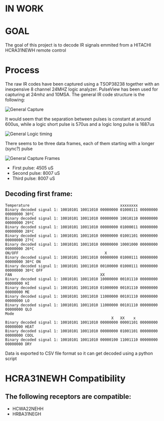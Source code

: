 # IN WORK
# GOAL
The goal of this project is to decode IR signals emmited from a HITACHI HCRA31NEWH remote control 

# Process
The raw IR codes have been captured using a TSOP38238 together with an inexpensive 8 channel 24MHZ logic analyzer. PulseView has been used for capturing at 24mhz and 10MSA.
The general IR code structure is the following:

![General Capture](https://github.com/user-attachments/assets/dea65f98-c0de-4ebc-9681-aa6ac756878f)

It would seem that the separation between pulses is constant at around 600us, while a logic short pulse is 570us and a logic long pulse is 1687us

![General Logic timing](https://github.com/user-attachments/assets/8d20fdee-1e67-4538-9ecc-a1e4037152ae)

There seems to be three data frames, each of them starting with a longer (sync?) pulse

![General Capture Frames](https://github.com/user-attachments/assets/921c530a-a9d4-4580-bd0a-88554be97a09)

- First pulse: 4505 uS
- Second pulse: 8007 uS
- Third pulse: 8007 uS
## Decoding first frame:
```
Temperature                                         xxxxxxxx
Binary decoded signal 1: 10010101 10011010 00000000 01000111 00000000 00000000 30ºC
Binary decoded signal 1: 10010101 10011010 00000000 10010110 00000000 00000000 29ºC
Binary decoded signal 1: 10010101 10011010 00000000 01000011 00000000 00000000 28ºC
Binary decoded signal 1: 10010101 10011010 00000000 01001101 00000000 00000000 27ºC
Binary decoded signal 1: 10010101 10011010 00000000 10001000 00000000 00000000 26ºC    
ON/OFF                                       X
Binary decoded signal 1: 10010101 10011010 00000000 01000111 00000000 00000000 30ºC ON
Binary decoded signal 1: 10010101 10011010 00100000 01000111 00000000 00000000 30ºC OFF       
FAN                                        XX
Binary decoded signal 1: 10010101 10011010 10000000 00101110 00000000 00000000 HI
Binary decoded signal 1: 10010101 10011010 01000000 00101110 00000000 00000000 ME
Binary decoded signal 1: 10010101 10011010 11000000 00101110 00000000 00000000 LO
Binary decoded signal 1: 10010101 10011010 11000000 00101110 00000000 00000000 QLO
Mode
                                                X   XX    x
Binary decoded signal 1: 10010101 10011010 00000000 00001101 00000000 00000000 HEAT                          
Binary decoded signal 1: 10010101 10011010 00000000 01001101 00000000 00000000 COOL
Binary decoded signal 1: 10010101 10011010 00000100 11001110 00000000 00000000 DRY
```

Data is exported to CSV file format so it can get decoded using a python script

# HCRA31NEWH Compatibility

## The following receptors are compatible:
- HCWA22NEHH
- HRBA31NEGH


